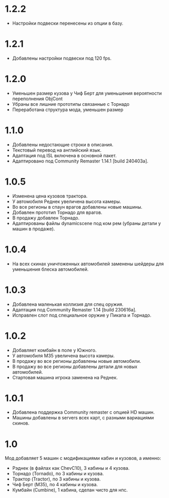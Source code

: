 # 1.2.2

* Настройки подвески перенесены из опции в базу.

# 1.2.1

* Добавлены настройки подвески под 120 fps.

# 1.2.0

* Уменьшен размер кузова у Чиф Берт для уменьшения вероятности переполнения ObjCont
* Убраны все лишние прототипы связанные с Торнадо
* Переработана структура мода, уменьшен размер

# 1.1.0

* Добавлены недостающие строки в описания.
* Текстовый перевод на английский язык.
* Адаптация под ISL включена в основной пакет.
* Адаптировано под Community Remaster 1.14.1 [build 240403a].

# 1.0.5

* Изменена цена кузовов трактора.
* У автомобиля Реднек увеличена высота камеры.
* Во все регионы в спаун врагов добавлены новые машины.
* Добавлен прототип Торнадо для врагов.
* В продажу добавлен Торнадо.
* Адаптированы файлы dynamicscene под ком рем (убраны детали у машин в продаже).

# 1.0.4

* На всех скинах уничтоженных автомобилей заменены шейдеры для уменьшения блеска автомобилей.

# 1.0.3

* Добавлена маленькая коллизия для спец оружия.
* Адаптация под Community Remaster 1.14 [build 230616a].
* Исправлен слот под специальное оружие у Пикапа и Торнадо.

# 1.0.2

* Добавляет комбайн в поле у Южного.
* У автомобиля M35 увеличена высота камеры.
* В продажу во все регионы добавлены новые автомобили.
* В продажу во все регионы добавлены детали для новых автомобилей.
* Стартовая машина игрока заменена на Реднек.

# 1.0.1

* Добавлена поддержка Community remaster с опцией HD машин.
* Машины добавлены в servers всех карт, с разными вариациями скинов.

# 1.0

Мод добавляет 5 машин с модификациями кабин и кузовов, а именно:

* Рэднек (в файлах как ChevC10), 3 кабины и 4 кузова.
* Торнадо (Tornado), по 3 кабины и кузова.
* Трактор (Tractor), по 3 кабины и кузова.
* Чиф Берт (M35), по 4 кабины и кузова.
* Кумбайн (Cumbine), 1 кабина, сделан чисто для нпс.

